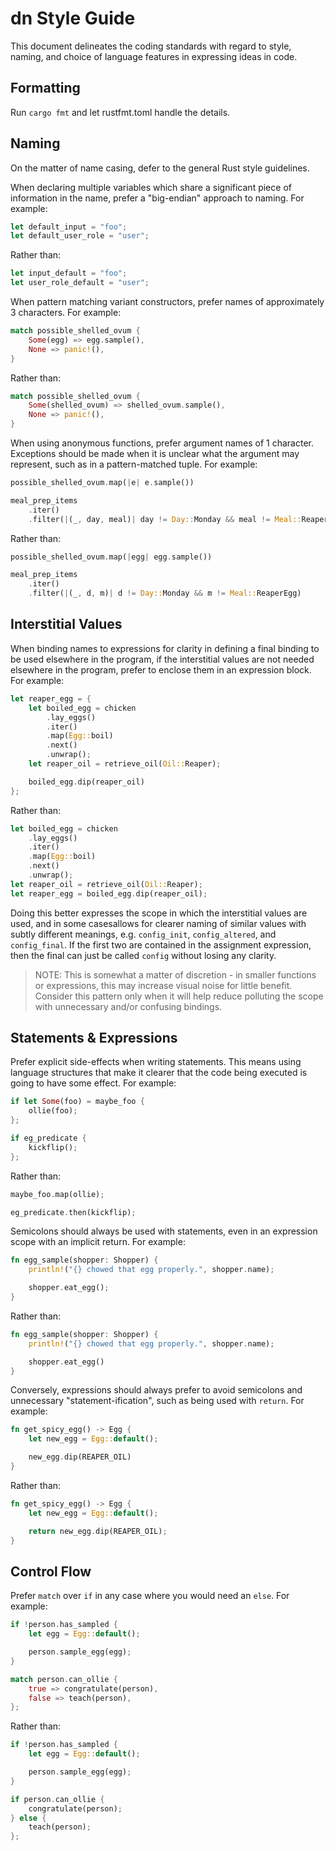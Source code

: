 # dn Style Guide

This document delineates the coding standards with regard to style, naming, and choice of language features in expressing ideas in code.

## Formatting

Run `cargo fmt` and let rustfmt.toml handle the details.

## Naming

On the matter of name casing, defer to the general Rust style guidelines.

When declaring multiple variables which share a significant piece of information in the name, prefer a "big-endian" approach to naming. For example:

```rust
let default_input = "foo";
let default_user_role = "user";
```

Rather than:

```rust
let input_default = "foo";
let user_role_default = "user";
```

When pattern matching variant constructors, prefer names of approximately 3 characters. For example:

```rust
match possible_shelled_ovum {
    Some(egg) => egg.sample(),
    None => panic!(),
}
```

Rather than:

```rust
match possible_shelled_ovum {
    Some(shelled_ovum) => shelled_ovum.sample(),
    None => panic!(),
}
```

When using anonymous functions, prefer argument names of 1 character. Exceptions should be made when it is unclear what the argument may represent, such as in a pattern-matched tuple. For example:

```rust
possible_shelled_ovum.map(|e| e.sample())

meal_prep_items
    .iter()
    .filter(|(_, day, meal)| day != Day::Monday && meal != Meal::ReaperEgg)
```

Rather than:

```rust
possible_shelled_ovum.map(|egg| egg.sample())

meal_prep_items
    .iter()
    .filter(|(_, d, m)| d != Day::Monday && m != Meal::ReaperEgg)
```

## Interstitial Values

When binding names to expressions for clarity in defining a final binding to be used elsewhere in the program, if the interstitial values are not needed elsewhere in the program, prefer to enclose them in an expression block. For example:

```rust
let reaper_egg = {
    let boiled_egg = chicken
        .lay_eggs()
        .iter()
        .map(Egg::boil)
        .next()
        .unwrap();
    let reaper_oil = retrieve_oil(Oil::Reaper);

    boiled_egg.dip(reaper_oil)
};
```

Rather than:

```rust
let boiled_egg = chicken
    .lay_eggs()
    .iter()
    .map(Egg::boil)
    .next()
    .unwrap();
let reaper_oil = retrieve_oil(Oil::Reaper);
let reaper_egg = boiled_egg.dip(reaper_oil);
```

Doing this better expresses the scope in which the interstitial values are used, and in some casesallows for clearer naming of similar values with subtly different meanings, e.g. `config_init`, `config_altered`, and `config_final`. If the first two are contained in the assignment expression, then the final can just be called `config` without losing any clarity.

> NOTE: This is somewhat a matter of discretion - in smaller functions or expressions, this may increase visual noise for little benefit. Consider this pattern only when it will help reduce polluting the scope with unnecessary and/or confusing bindings.

## Statements & Expressions

Prefer explicit side-effects when writing statements. This means using language structures that make it clearer that the code being executed is going to have some effect. For example:

```rust
if let Some(foo) = maybe_foo {
    ollie(foo);
};

if eg_predicate {
    kickflip();
};
```

Rather than:

```rust
maybe_foo.map(ollie);

eg_predicate.then(kickflip);
```

Semicolons should always be used with statements, even in an expression scope with an implicit return. For example:

```rust
fn egg_sample(shopper: Shopper) {
    println!("{} chowed that egg properly.", shopper.name);

    shopper.eat_egg();
}
```

Rather than:

```rust
fn egg_sample(shopper: Shopper) {
    println!("{} chowed that egg properly.", shopper.name);

    shopper.eat_egg()
}
```

Conversely, expressions should always prefer to avoid semicolons and unnecessary "statement-ification", such as being used with `return`. For example:

```rust
fn get_spicy_egg() -> Egg {
    let new_egg = Egg::default();

    new_egg.dip(REAPER_OIL)
}
```

Rather than:

```rust
fn get_spicy_egg() -> Egg {
    let new_egg = Egg::default();

    return new_egg.dip(REAPER_OIL);
}
```

## Control Flow

Prefer `match` over `if` in any case where you would need an `else`. For example:

```rust
if !person.has_sampled {
    let egg = Egg::default();

    person.sample_egg(egg);
}

match person.can_ollie {
    true => congratulate(person),
    false => teach(person),
};
```

Rather than:

```rust
if !person.has_sampled {
    let egg = Egg::default();

    person.sample_egg(egg);
}

if person.can_ollie {
    congratulate(person);
} else {
    teach(person);
};
```
